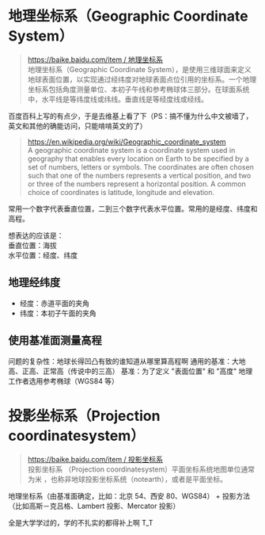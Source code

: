 # 地理坐标系（Geographic Coordinate System）

> [https://baike.baidu.com/item / 地理坐标系](https://baike.baidu.com/item/地理坐标系)  
> 地理坐标系（Geographic Coordinate System），是使用三维球面来定义地球表面位置，以实现通过经纬度对地球表面点位引用的坐标系。一个地理坐标系包括角度测量单位、本初子午线和参考椭球体三部分。在球面系统中，水平线是等纬度线或纬线。垂直线是等经度线或经线。

百度百科上写的有点少，于是去维基上看了下（PS：搞不懂为什么中文被墙了，英文和其他的确能访问，只能啃啃英文的了）

> <https://en.wikipedia.org/wiki/Geographic_coordinate_system>  
> A geographic coordinate system is a coordinate system used in geography that enables every location on Earth to be specified by a set of numbers, letters or symbols. The coordinates are often chosen such that one of the numbers represents a vertical position, and two or three of the numbers represent a horizontal position. A common choice of coordinates is latitude, longitude and elevation.

常用一个数字代表垂直位置，二到三个数字代表水平位置。常用的是经度、纬度和高程。

想表达的应该是：  
垂直位置：海拔  
水平位置：经度、纬度  

## 地理经纬度

-   经度：赤道平面的夹角
-   纬度：本初子午面的夹角

## 使用基准面测量高程

问题的复杂性：地球长得凹凸有致的谁知道从哪里算高程啊
通用的基准：大地高、正高、正常高（传说中的三高）
基准：为了定义 "表面位置" 和 "高度" 地理工作者选用参考椭球（WGS84 等）

# 投影坐标系（Projection coordinatesystem）

> [https://baike.baidu.com/item / 投影坐标系](https://baike.baidu.com/item/投影坐标系)  
> 投影坐标系 （Projection coordinatesystem）平面坐标系统地图单位通常为米 ，也称非地球投影坐标系统（notearth），或者是平面坐标。

地理坐标系（由基准面确定，比如：北京 54、西安 80、WGS84） +  投影方法（比如高斯－克吕格、Lambert 投影、Mercator 投影）

全是大学学过的，学的不扎实的都得补上啊 T_T
